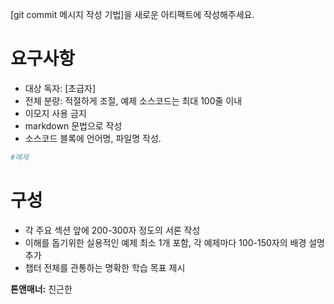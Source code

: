 [git commit 메시지 작성 기법]을 새로운 아티팩트에 작성해주세요.

# 요구사항

- 대상 독자: [초급자]
- 전체 분량: 적절하게 조절, 예제 소스코드는 최대 100줄 이내
- 이모지 사용 금지
- markdown 문법으로 작성
- 소스코드 블록에 언어명, 파일명 작성.

```python title=example.py
#예제
```

# 구성

- 각 주요 섹션 앞에 200-300자 정도의 서론 작성
- 이해를 돕기위한 실용적인 예제 최소 1개 포함, 각 예제마다 100-150자의 배경 설명 추가
- 챕터 전체를 관통하는 명확한 학습 목표 제시

**톤앤매너:** 친근한
